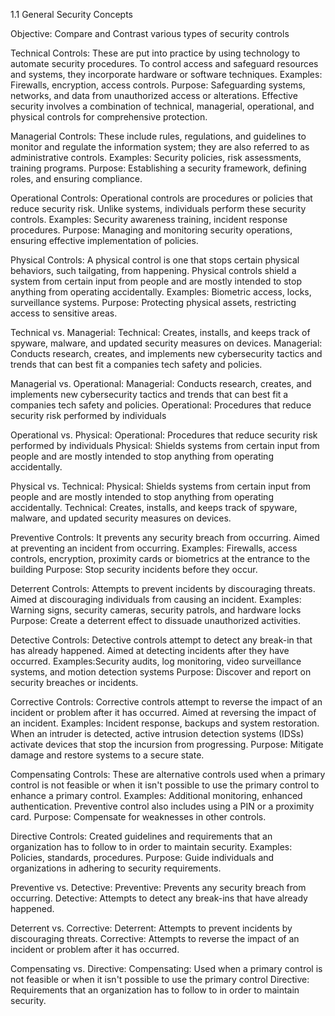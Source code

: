 1.1 General Security Concepts

Objective: Compare and Contrast various types of security controls

Technical Controls: These are put into practice by using technology to automate security procedures. To control access and safeguard resources and systems, they incorporate hardware or software techniques. </div> 
Examples: Firewalls, encryption, access controls.
Purpose: Safeguarding systems, networks, and data from unauthorized access or alterations. Effective security involves a combination of technical, managerial, operational, and physical controls for comprehensive protection.

Managerial Controls: These include rules, regulations, and guidelines to monitor and regulate the information system; they are also referred to as administrative controls.
Examples: Security policies, risk assessments, training programs.
Purpose: Establishing a security framework, defining roles, and ensuring compliance.

Operational Controls: Operational controls are procedures or policies that reduce security risk. Unlike systems, individuals perform these security controls.
Examples: Security awareness training, incident response procedures.
Purpose: Managing and monitoring security operations, ensuring effective implementation of policies.

Physical Controls: A physical control is one that stops certain physical behaviors, such tailgating, from happening. Physical controls shield a system from certain input from people and are mostly intended to stop anything from operating accidentally.
Examples: Biometric access, locks, surveillance systems.
Purpose: Protecting physical assets, restricting access to sensitive areas.

Technical vs. Managerial:
Technical: Creates, installs, and keeps track of spyware, malware, and updated security measures on devices.
Managerial: Conducts research, creates, and implements new cybersecurity tactics and trends that can best fit a companies tech safety and policies.

Managerial vs. Operational: 
Managerial: Conducts research, creates, and implements new cybersecurity tactics and trends that can best fit a companies tech safety and policies.
Operational: Procedures that reduce security risk performed by individuals

Operational vs. Physical:
Operational: Procedures that reduce security risk performed by individuals
Physical: Shields systems from certain input from people and are mostly intended to stop anything from operating accidentally.

Physical vs. Technical: 
Physical: Shields systems from certain input from people and are mostly intended to stop anything from operating accidentally.
Technical: Creates, installs, and keeps track of spyware, malware, and updated security measures on devices.

Preventive Controls: It prevents any security breach from occurring. Aimed at preventing an incident from occurring.
Examples: Firewalls, access controls, encryption, proximity cards or biometrics at the entrance to the building
Purpose: Stop security incidents before they occur.

Deterrent Controls: Attempts to prevent incidents by discouraging threats. Aimed at discouraging individuals from causing an incident.
Examples: Warning signs, security cameras, security patrols, and hardware locks
Purpose: Create a deterrent effect to dissuade unauthorized activities.

Detective Controls: Detective controls attempt to detect any break-in that has already happened. Aimed at detecting incidents after they have occurred.
Examples:Security audits, log monitoring, video surveillance systems, and motion detection systems
Purpose: Discover and report on security breaches or incidents.

Corrective Controls: Corrective controls attempt to reverse the impact of an incident or problem after it has occurred. Aimed at reversing the impact of an incident.
Examples: Incident response, backups and system restoration. When an intruder is detected, active intrusion detection systems (IDSs) activate devices that stop the incursion from progressing.
Purpose: Mitigate damage and restore systems to a secure state.

Compensating Controls: These are alternative controls used when a primary control is not feasible or when it isn't possible to use the primary control to enhance a primary control.
Examples: Additional monitoring, enhanced authentication. Preventive control also includes using a PIN or a proximity card.
Purpose: Compensate for weaknesses in other controls.

Directive Controls: Created guidelines and requirements that an organization has to follow to in order to maintain security.
Examples: Policies, standards, procedures.
Purpose: Guide individuals and organizations in adhering to security requirements.

Preventive vs. Detective:
Preventive: Prevents any security breach from occurring.
Detective: Attempts to detect any break-ins that have already happened.

Deterrent vs. Corrective: 
Deterrent: Attempts to prevent incidents by discouraging threats.
Corrective: Attempts to reverse the impact of an incident or problem after it has occurred.

Compensating vs. Directive: 
Compensating: Used when a primary control is not feasible or when it isn't possible to use the primary control
Directive: Requirements that an organization has to follow to in order to maintain security.
